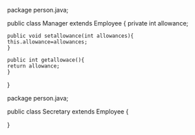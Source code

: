 package person.java;

public class Manager extends Employee {
        private int allowance;

    public void setallowance(int allowances){
    this.allowance=allowances;    
    }
    
    public int getallowace(){
    return allowance;
    }
}

package person.java;

public class Secretary extends Employee {
    
    
}
